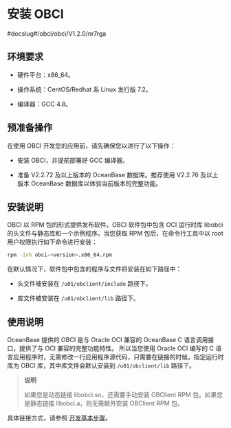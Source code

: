 # 安装 OBCI

#docslug#/obci/obci/V1.2.0/nr7rga

## 环境要求

* 硬件平台：x86_64。

* 操作系统：CentOS/Redhat 系 Linux 发行版 7.2。

* 编译器：GCC 4.8。

## 预准备操作

在使用 OBCI 开发您的应用前，请先确保您以进行了以下操作：

* 安装 OBCI，并提前部署好 GCC 编译器。

* 准备 V2.2.72 及以上版本的 OceanBase 数据库。推荐使用 V2.2.76 及以上版本 OceanBase 数据库以体验当前版本的完整功能。

## 安装说明

OBCI 以 RPM 包的形式提供发布软件。OBCI 软件包中包含 OCI 运行时库 libobci 的头文件与静态库和一个示例程序。当您获取 RPM 包后，在命令行工具中以 root 用户权限执行如下命令进行安装：

```bash
rpm -ivh obci-<version>.x86_64.rpm
```

在默认情况下，软件包中包含的程序与文件将安装在如下路径中：

* 头文件被安装在 `/u01/obclient/include` 路径下。

* 库文件被安装在 `/u01/obclient/lib` 路径下。

## 使用说明

OceanBase 提供的 OBCI 是与 Oracle OCI 兼容的 OceanBase C 语言调用接口，提供了与 OCI 兼容的完整功能特性。 所以当您使用 Oracle OCI 编写的 C 语言应用程序时，无需修改一行应用程序源代码，只需要在链接的时候，指定运行时库为 OBCI 库，其中库文件会默认安装到 `/u01/obclient/lib` 路径下。

> **说明**
>
> 如果您是动态链接 libobci.so，还需要手动安装 OBClient RPM 包。如果您是静态链接 libobci.a，则无需额外安装 OBClient RPM 包。

具体链接方式，请参照 [开发基本步骤](6.developer-guide/1.basic-steps-of-development.md)。
